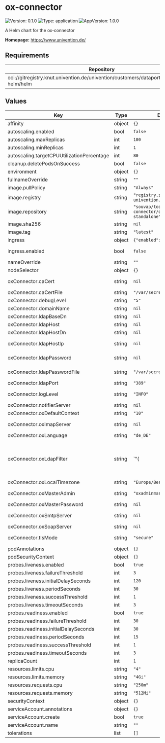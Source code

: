 # ox-connector

![Version: 0.1.0](https://img.shields.io/badge/Version-0.1.0-informational?style=flat-square) ![Type: application](https://img.shields.io/badge/Type-application-informational?style=flat-square) ![AppVersion: 1.0.0](https://img.shields.io/badge/AppVersion-1.0.0-informational?style=flat-square)

A Helm chart for the ox-connector

**Homepage:** <https://www.univention.de/>

## Requirements

| Repository | Name | Version |
|------------|------|---------|
| oci://gitregistry.knut.univention.de/univention/customers/dataport/upx/common-helm/helm | common | ^0.1.0 |

## Values

| Key | Type | Default | Description |
|-----|------|---------|-------------|
| affinity | object | `{}` |  |
| autoscaling.enabled | bool | `false` |  |
| autoscaling.maxReplicas | int | `100` |  |
| autoscaling.minReplicas | int | `1` |  |
| autoscaling.targetCPUUtilizationPercentage | int | `80` |  |
| cleanup.deletePodsOnSuccess | bool | `false` |  |
| environment | object | `{}` |  |
| fullnameOverride | string | `""` |  |
| image.pullPolicy | string | `"Always"` |  |
| image.registry | string | `"registry.souvap-univention.de"` |  |
| image.repository | string | `"souvap/tooling/images/ox-connector/ox-connector-standalone"` |  |
| image.sha256 | string | `nil` | Define image sha256 as an alternative to `tag` |
| image.tag | string | `"latest"` |  |
| ingress | object | `{"enabled":false}` | Kubernetes ingress |
| ingress.enabled | bool | `false` | Set this to `true` in order to enable the installation on Ingress related objects. |
| nameOverride | string | `""` |  |
| nodeSelector | object | `{}` |  |
| oxConnector.caCert | string | `nil` | CA root certificate. Optional; will be written to "caCertFile" if set. |
| oxConnector.caCertFile | string | `"/var/secrets/ca_cert"` | Where to search for the CA Certificate file. |
| oxConnector.debugLevel | string | `"5"` | Listener Debug Level |
| oxConnector.domainName | string | `nil` | OX-Mail-Domain to generate OX-email-addresses |
| oxConnector.ldapBaseDn | string | `nil` | LDAP Base Distinguished Name |
| oxConnector.ldapHost | string | `nil` | LDAP Hostname |
| oxConnector.ldapHostDn | string | `nil` | LDAP Host Distinguished Name |
| oxConnector.ldapHostIp | string | `nil` | Will add a mapping from "ldapHost" to "ldapHostIp" into "/etc/hosts" if set |
| oxConnector.ldapPassword | string | `nil` | LDAP password for `cn=admin`. Will be written to "ldapPasswordFile" if set. |
| oxConnector.ldapPasswordFile | string | `"/var/secrets/ldap_secret"` | The path to the "ldapPasswordFile" docker secret or a plain file |
| oxConnector.ldapPort | string | `"389"` | LDAP Server Port |
| oxConnector.logLevel | string | `"INFO"` | OX Connector log level Chose from "DEBUG", "INFO", "WARNING" and "ERROR". |
| oxConnector.notifierServer | string | `nil` | Defaults to "ldapHost" if not set. |
| oxConnector.oxDefaultContext | string | `"10"` | Default context for users (has to exist) |
| oxConnector.oxImapServer | string | `nil` | Default IMAP server for new users (if not set explicitely there) |
| oxConnector.oxLanguage | string | `"de_DE"` | Default language for new users |
| oxConnector.oxLdapFilter | string | `"(|(univentionObjectType=users/user)(univentionObjectType=oxmail/oxcontext)(univentionObjectType=oxresources/oxresources)(univentionObjectType=groups/group)(univentionObjectType=oxmail/accessprofile)(univentionObjectType=oxmail/functional_account))"` | The LDAP filter that univention-directory-listener will finally use. Gets overwritten during pre-install hook. |
| oxConnector.oxLocalTimezone | string | `"Europe/Berlin"` | Default timezone for new users |
| oxConnector.oxMasterAdmin | string | `"oxadminmaster"` | OX Admin username (the OX Admin can create, modify, delete contexts; has to exist) |
| oxConnector.oxMasterPassword | string | `nil` | OX Admin password |
| oxConnector.oxSmtpServer | string | `nil` | Default SMTP server for new users (if not set explicitely there) |
| oxConnector.oxSoapServer | string | `nil` | The server where Open-Xchange is installed |
| oxConnector.tlsMode | string | `"secure"` | Whether to start encryption and validate certificates. Chose from "off", "unvalidated" and "secure". |
| podAnnotations | object | `{}` |  |
| podSecurityContext | object | `{}` |  |
| probes.liveness.enabled | bool | `true` |  |
| probes.liveness.failureThreshold | int | `3` |  |
| probes.liveness.initialDelaySeconds | int | `120` |  |
| probes.liveness.periodSeconds | int | `30` |  |
| probes.liveness.successThreshold | int | `1` |  |
| probes.liveness.timeoutSeconds | int | `3` |  |
| probes.readiness.enabled | bool | `true` |  |
| probes.readiness.failureThreshold | int | `30` |  |
| probes.readiness.initialDelaySeconds | int | `30` |  |
| probes.readiness.periodSeconds | int | `15` |  |
| probes.readiness.successThreshold | int | `1` |  |
| probes.readiness.timeoutSeconds | int | `3` |  |
| replicaCount | int | `1` |  |
| resources.limits.cpu | string | `"4"` |  |
| resources.limits.memory | string | `"4Gi"` |  |
| resources.requests.cpu | string | `"250m"` |  |
| resources.requests.memory | string | `"512Mi"` |  |
| securityContext | object | `{}` |  |
| serviceAccount.annotations | object | `{}` |  |
| serviceAccount.create | bool | `true` |  |
| serviceAccount.name | string | `""` |  |
| tolerations | list | `[]` |  |
